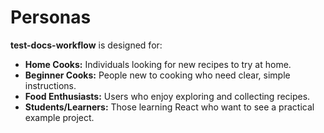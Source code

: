 # Personas

**test-docs-workflow** is designed for:

- **Home Cooks:** Individuals looking for new recipes to try at home.
- **Beginner Cooks:** People new to cooking who need clear, simple instructions.
- **Food Enthusiasts:** Users who enjoy exploring and collecting recipes.
- **Students/Learners:** Those learning React who want to see a practical example project. 